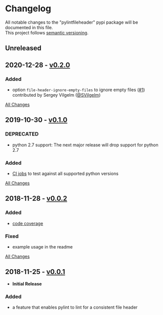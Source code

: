 # Changelog
All notable changes to the "pylintfileheader" pypi package will be documented in this file.  
This project follows [semantic versioning](https://semver.org/).

## Unreleased

## 2020-12-28 - [v0.2.0](https://github.com/HaaLeo/pylint-file-header/tree/v0.2.0)

### Added
* option `file-header-ignore-empty-files` to ignore empty files ([#1](https://github.com/HaaLeo/pylint-file-header/issues/1)) contributed by Sergey Vilgelm ([@SVilgelm](https://github.com/SVilgelm))

[All Changes](https://github.com/HaaLeo/pylint-file-header/compare/v0.1.0...v0.2.0)

## 2019-10-30 - [v0.1.0](https://github.com/HaaLeo/pylint-file-header/tree/v0.1.0)

### DEPRECATED
* python 2.7 support: The next major release will drop support for python 2.7

### Added
* [CI jobs](https://travis-ci.org/HaaLeo/pylint-file-header) to test against all supported python versions

[All Changes](https://github.com/HaaLeo/pylint-file-header/compare/v0.0.2...v0.1.0)

## 2018-11-28 - [v0.0.2](https://github.com/HaaLeo/pylint-file-header/tree/v0.0.2)

### Added
* [code coverage](https://codecov.io/gh/HaaLeo/pylint-file-header)

### Fixed
* example usage in the readme

[All Changes](https://github.com/HaaLeo/pylint-file-header/compare/v0.0.1...v0.0.2)

## 2018-11-25 - [v0.0.1](https://github.com/HaaLeo/pylint-file-header/tree/v0.0.1)

* **Initial Release**
### Added
* a feature that enables pylint to lint for a consistent file header
